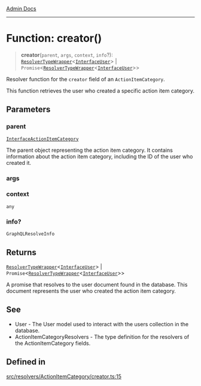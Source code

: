 [Admin Docs](/)

***

# Function: creator()

> **creator**(`parent`, `args`, `context`, `info`?): [`ResolverTypeWrapper`](../../../../types/generatedGraphQLTypes/type-aliases/ResolverTypeWrapper.md)\<[`InterfaceUser`](../../../../models/User/interfaces/InterfaceUser.md)\> \| `Promise`\<[`ResolverTypeWrapper`](../../../../types/generatedGraphQLTypes/type-aliases/ResolverTypeWrapper.md)\<[`InterfaceUser`](../../../../models/User/interfaces/InterfaceUser.md)\>\>

Resolver function for the `creator` field of an `ActionItemCategory`.

This function retrieves the user who created a specific action item category.

## Parameters

### parent

[`InterfaceActionItemCategory`](../../../../models/ActionItemCategory/interfaces/InterfaceActionItemCategory.md)

The parent object representing the action item category. It contains information about the action item category, including the ID of the user who created it.

### args

### context

`any`

### info?

`GraphQLResolveInfo`

## Returns

[`ResolverTypeWrapper`](../../../../types/generatedGraphQLTypes/type-aliases/ResolverTypeWrapper.md)\<[`InterfaceUser`](../../../../models/User/interfaces/InterfaceUser.md)\> \| `Promise`\<[`ResolverTypeWrapper`](../../../../types/generatedGraphQLTypes/type-aliases/ResolverTypeWrapper.md)\<[`InterfaceUser`](../../../../models/User/interfaces/InterfaceUser.md)\>\>

A promise that resolves to the user document found in the database. This document represents the user who created the action item category.

## See

 - User - The User model used to interact with the users collection in the database.
 - ActionItemCategoryResolvers - The type definition for the resolvers of the ActionItemCategory fields.

## Defined in

[src/resolvers/ActionItemCategory/creator.ts:15](https://github.com/Suyash878/talawa-api/blob/cfd688207611ba245c99edd8dbaccb2cdbf6a043/src/resolvers/ActionItemCategory/creator.ts#L15)
